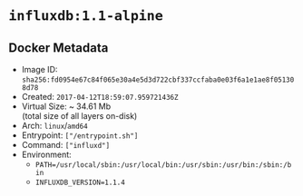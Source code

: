 # `influxdb:1.1-alpine`

## Docker Metadata

- Image ID: `sha256:fd0954e67c84f065e30a4e5d3d722cbf337ccfaba0e03f6a1e1ae8f051308d78`
- Created: `2017-04-12T18:59:07.959721436Z`
- Virtual Size: ~ 34.61 Mb  
  (total size of all layers on-disk)
- Arch: `linux`/`amd64`
- Entrypoint: `["/entrypoint.sh"]`
- Command: `["influxd"]`
- Environment:
  - `PATH=/usr/local/sbin:/usr/local/bin:/usr/sbin:/usr/bin:/sbin:/bin`
  - `INFLUXDB_VERSION=1.1.4`
